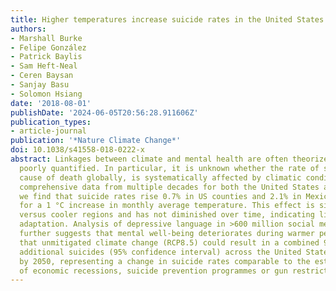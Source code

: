 ```yaml
---
title: Higher temperatures increase suicide rates in the United States and Mexico
authors:
- Marshall Burke
- Felipe González
- Patrick Baylis
- Sam Heft-Neal
- Ceren Baysan
- Sanjay Basu
- Solomon Hsiang
date: '2018-08-01'
publishDate: '2024-06-05T20:56:28.911606Z'
publication_types:
- article-journal
publication: '*Nature Climate Change*'
doi: 10.1038/s41558-018-0222-x
abstract: Linkages between climate and mental health are often theorized but remain
  poorly quantified. In particular, it is unknown whether the rate of suicide, a leading
  cause of death globally, is systematically affected by climatic conditions. Using
  comprehensive data from multiple decades for both the United States and Mexico,
  we find that suicide rates rise 0.7% in US counties and 2.1% in Mexican municipalities
  for a 1 °C increase in monthly average temperature. This effect is similar in hotter
  versus cooler regions and has not diminished over time, indicating limited historical
  adaptation. Analysis of depressive language in >600 million social media updates
  further suggests that mental well-being deteriorates during warmer periods. We project
  that unmitigated climate change (RCP8.5) could result in a combined 9–40 thousand
  additional suicides (95% confidence interval) across the United States and Mexico
  by 2050, representing a change in suicide rates comparable to the estimated impact
  of economic recessions, suicide prevention programmes or gun restriction laws.
---
```


